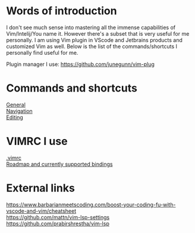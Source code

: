 # Words of introduction
I don't see much sense into mastering all the immense capabilities of Vim/Intelij/You name it. However there's a subset that is very useful for me personally. I am using Vim plugin in VScode and Jetbrains products and customized Vim as well. Below is the list of the commands/shortcuts I personally find useful for me.

Plugin manager I use: https://github.com/junegunn/vim-plug

# Commands and shortcuts
[General](general.md)  
[Navigation](navigation.md)  
[Editing](editing.md)

# VIMRC I use
[.vimrc](.vimrc)  
[Roadmap and currently supported bindings](roadmap.md)

# External links
https://www.barbarianmeetscoding.com/boost-your-coding-fu-with-vscode-and-vim/cheatsheet  
https://github.com/mattn/vim-lsp-settings  
https://github.com/prabirshrestha/vim-lsp